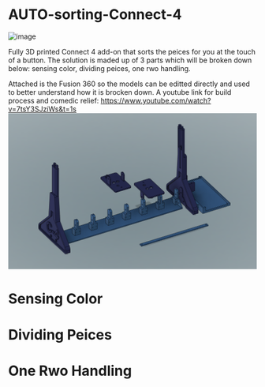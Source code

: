# AUTO-sorting-Connect-4
![image](https://github.com/jareddilley/AUTO-sorting-Connect-4/blob/main/Connect4-sorting-gif-demo.gif)

Fully 3D printed Connect 4 add-on that sorts the peices for you at the touch of a button.
The solution is maded up of 3 parts which will be broken down below: sensing color, dividing peices, one rwo handling.

Attached is the Fusion 360 so the models can be editted directly and used to better understand how it is brocken down. A youtube link for build process and comedic relief: https://www.youtube.com/watch?v=7tsY3SJziWs&t=1s
![image](https://github.com/jareddilley/AUTO-sorting-Connect-4/blob/main/3d-Connect-4-model.PNG)

# Sensing Color

# Dividing Peices

# One Rwo Handling
